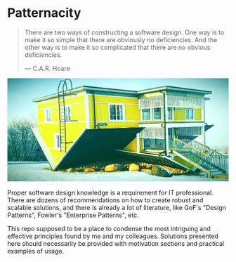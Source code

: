 # Patternacity

> There are two ways of constructing a software design. One way is to make it
> so simple that there are obviously no deficiencies. And the other way is to
> make it so complicated that there are no obvious deficiencies.
>
>    &mdash; C.A.R. Hoare

![Weird architectural instance](resource/img/upside-down.jpg)


Proper software design knowledge is a requirement for IT professional. There
are dozens of recommendations on how to create robust and scalable solutions,
and there is already a lot of literature, like GoF's "Design Patterns",
Fowler's "Enterprise Patterns", etc.

This repo supposed to be a place to condense the most intriguing and effective
principles found by me and my colleagues. Solutions presented here should
necessarily be provided with motivation sections and practical examples of
usage.
